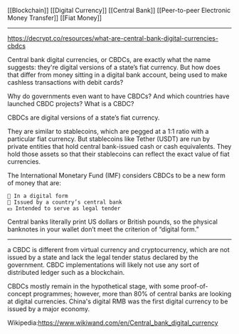 [[Blockchain]]
[[Digital Currency]]
[[Central Bank]]
[[Peer-to-peer Electronic Money Transfer]]
[[Fiat Money]]

---


https://decrypt.co/resources/what-are-central-bank-digital-currencies-cbdcs

Central bank digital currencies, or CBDCs, are exactly what the name suggests: they're digital versions of a state’s fiat currency. But how does that differ from money sitting in a digital bank account, being used to make cashless transactions with debit cards?

Why do governments even want to have CBDCs? And which countries have launched CBDC projects?
What is a CBDC?

CBDCs are digital versions of a state’s fiat currency. 

They are similar to stablecoins, which are pegged at a 1:1 ratio with a particular fiat currency. But stablecoins like Tether (USDT) are run by private entities that hold central bank-issued cash or cash equivalents. They hold those assets so that their stablecoins can reflect the exact value of fiat currencies. 

The International Monetary Fund (IMF) considers CBDCs to be a new form of money that are:

    🤖 In a digital form
    🏦 Issued by a country’s central bank
    💵 Intended to serve as legal tender

Central banks literally print US dollars or British pounds, so the physical banknotes in your wallet don’t meet the criterion of “digital form.” 

---


a CBDC is different from virtual currency and cryptocurrency, which are not issued by a state and lack the legal tender status declared by the government. CBDC implementations will likely not use any sort of distributed ledger such as a blockchain.

CBDCs mostly remain in the hypothetical stage, with some proof-of-concept programmes; however, more than 80% of central banks are looking at digital currencies. China's digital RMB was the first digital currency to be issued by a major economy.

Wikipedia:https://www.wikiwand.com/en/Central_bank_digital_currency